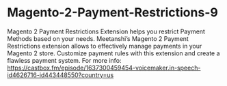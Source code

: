 # Magento-2-Payment-Restrictions-9
 Magento 2 Payment Restrictions Extension helps you restrict Payment Methods based on your needs.  Meetanshi’s Magento 2 Payment Restrictions extension allows to effectively manage payments in your Magento 2 store. Customize payment rules with this extension and create a flawless payment system.  For more info: https://castbox.fm/episode/1637300459454-voicemaker.in-speech-id4626716-id443448550?country=us
